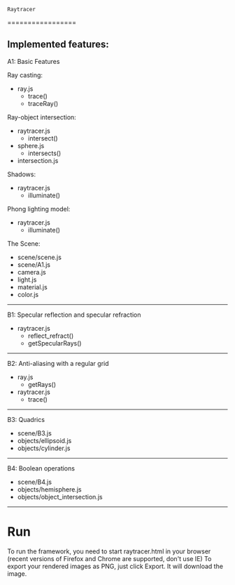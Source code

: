     Raytracer
=================

Implemented features:
------------------------------------------------------------------------

A1: Basic Features

Ray casting:
- ray.js
    - trace()
    - traceRay()

Ray-object intersection:
- raytracer.js
    - intersect()
- sphere.js
    - intersects()
- intersection.js

Shadows:
- raytracer.js
    - illuminate()

Phong lighting model:
- raytracer.js
    - illuminate()

The Scene:
- scene/scene.js
- scene/A1.js
- camera.js
- light.js
- material.js
- color.js

------------------------------------------------------------------------
B1: Specular reflection and specular refraction
- raytracer.js
    - reflect_refract()
    - getSpecularRays()

------------------------------------------------------------------------
B2: Anti-aliasing with a regular grid
- ray.js
    - getRays()
- raytracer.js
    - trace()

------------------------------------------------------------------------
B3: Quadrics
- scene/B3.js
- objects/ellipsoid.js
- objects/cylinder.js

------------------------------------------------------------------------
B4: Boolean operations
- scene/B4.js
- objects/hemisphere.js
- objects/object_intersection.js

------------------------------------------------------------------------



Run
========================================================================

To run the framework, you need to start raytracer.html in your browser (recent versions of Firefox and Chrome are supported, don't use IE)
To export your rendered images as PNG, just click Export. It will download the image.